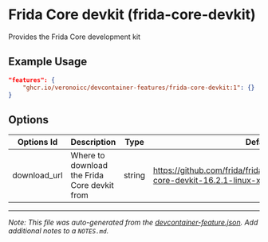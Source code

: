 
# Frida Core devkit (frida-core-devkit)

Provides the Frida Core development kit

## Example Usage

```json
"features": {
    "ghcr.io/veronoicc/devcontainer-features/frida-core-devkit:1": {}
}
```

## Options

| Options Id | Description | Type | Default Value |
|-----|-----|-----|-----|
| download_url | Where to download the Frida Core devkit from | string | https://github.com/frida/frida/releases/download/16.2.1/frida-core-devkit-16.2.1-linux-x86.tar.xz |



---

_Note: This file was auto-generated from the [devcontainer-feature.json](https://github.com/veronoicc/devcontainer-features/blob/main/src/frida-core-devkit/devcontainer-feature.json).  Add additional notes to a `NOTES.md`._
